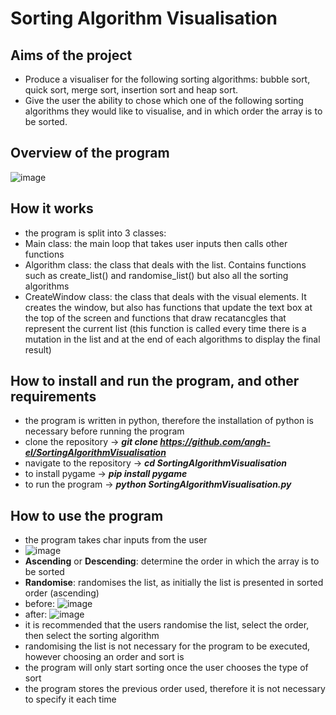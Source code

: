 # Sorting Algorithm Visualisation

## Aims of the project
- Produce a visualiser for the following sorting algorithms: bubble sort, quick sort, merge sort, insertion sort and heap sort.
- Give the user the ability to chose which one of the following sorting algorithms they would like to visualise, and in which order the array is to be sorted.

## Overview of the program
![image](https://github.com/angh-el/SortingAlgorithmVisualisation/assets/123000792/b6e3a992-9bca-4f1e-88ee-d6eb77629acf)

## How it works
- the program is split into 3 classes:
-  Main class: the main loop that takes user inputs then calls other functions
- Algorithm class: the class that deals with the list. Contains functions such as create_list() and randomise_list() but also all the sorting algorithms
- CreateWindow class: the class that deals with the visual elements. It creates the window, but also has functions that update the text box at the top of the screen
and functions that draw recatancgles that represent the current list (this function is called every time there is a mutation in the list and at the end of each algorithms to display the final result)

## How to install and run the program, and other requirements
-  the program is written in python, therefore the installation of python is necessary before running the program
- clone the repository ->
**_git clone https://github.com/angh-el/SortingAlgorithmVisualisation_**
-  navigate to the repository ->
 **_cd SortingAlgorithmVisualisation_**
-  to install pygame ->
**_pip install pygame_**
-  to run the program ->
**_python SortingAlgorithmVisualisation.py_**

## How to use the program
- the program takes char inputs from the user
- ![image](https://github.com/angh-el/SortingAlgorithmVisualisation/assets/123000792/19b86c5b-0073-402e-9531-ec9fe2aa8558)
- **Ascending** or **Descending**: determine the order in which the array is to be sorted
- **Randomise**: randomises the list, as initially the list is presented in sorted order (ascending)
- before: ![image](https://github.com/angh-el/SortingAlgorithmVisualisation/assets/123000792/89161702-1057-46d8-8908-acd59d451465)
- after: ![image](https://github.com/angh-el/SortingAlgorithmVisualisation/assets/123000792/93aab2d5-0f16-4492-874a-53249d602e35)
- it is recommended that the users randomise the list, select the order, then select the sorting algorithm
- randomising the list is not necessary for the program to be executed, however choosing an order and sort is
- the program will only start sorting once the user chooses the type of sort
- the program stores the previous order used, therefore it is not necessary to specify it each time



